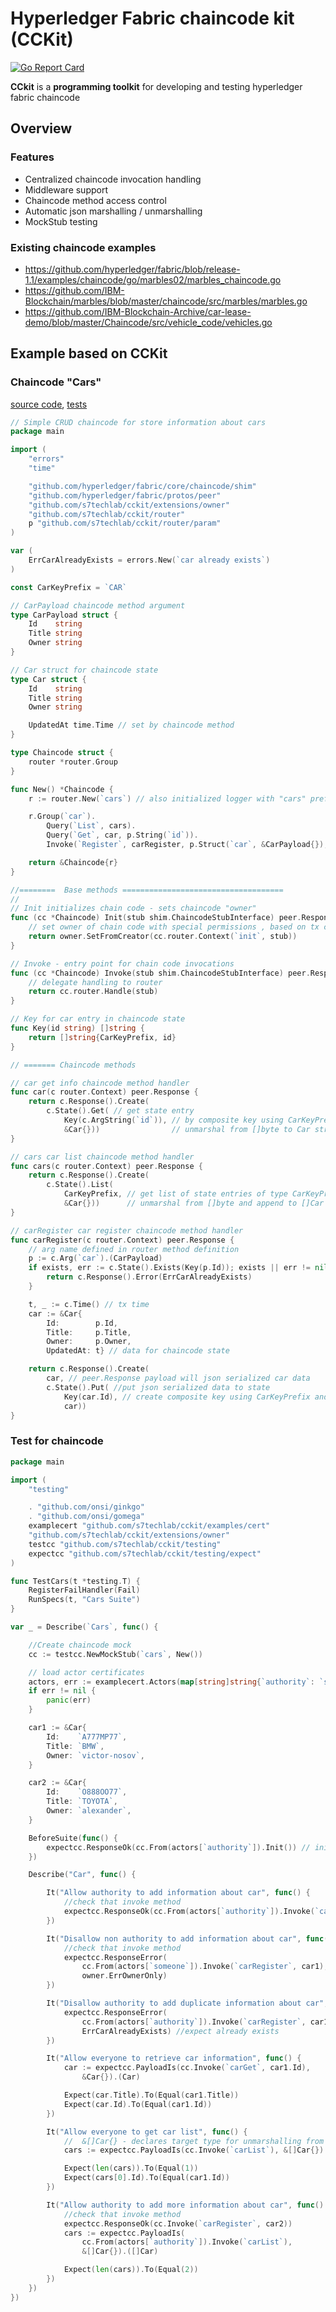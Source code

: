 # Hyperledger Fabric chaincode kit (CCKit)

[![Go Report Card](https://goreportcard.com/badge/github.com/s7techlab/cckit)](https://goreportcard.com/report/github.com/s7techlab/cckit)


**CCkit** is a **programming toolkit** for developing and testing hyperledger fabric chaincode

## Overview

### Features 

* Centralized chaincode invocation handling
* Middleware support
* Chaincode method access control
* Automatic json marshalling / unmarshalling
* MockStub testing

### Existing chaincode examples

* https://github.com/hyperledger/fabric/blob/release-1.1/examples/chaincode/go/marbles02/marbles_chaincode.go
* https://github.com/IBM-Blockchain/marbles/blob/master/chaincode/src/marbles/marbles.go
* https://github.com/IBM-Blockchain-Archive/car-lease-demo/blob/master/Chaincode/src/vehicle_code/vehicles.go

## Example based on CCKit

### Chaincode "Cars" 

[source code](examples/cars/cars.go),  [tests](examples/cars/cars_test.go)

```go
// Simple CRUD chaincode for store information about cars
package main

import (
	"errors"
	"time"

	"github.com/hyperledger/fabric/core/chaincode/shim"
	"github.com/hyperledger/fabric/protos/peer"
	"github.com/s7techlab/cckit/extensions/owner"
	"github.com/s7techlab/cckit/router"
	p "github.com/s7techlab/cckit/router/param"
)

var (
	ErrCarAlreadyExists = errors.New(`car already exists`)
)

const CarKeyPrefix = `CAR`

// CarPayload chaincode method argument
type CarPayload struct {
	Id    string
	Title string
	Owner string
}

// Car struct for chaincode state
type Car struct {
	Id    string
	Title string
	Owner string

	UpdatedAt time.Time // set by chaincode method
}

type Chaincode struct {
	router *router.Group
}

func New() *Chaincode {
	r := router.New(`cars`) // also initialized logger with "cars" prefix

	r.Group(`car`).
		Query(`List`, cars).                                                        // chain code method name is carList
		Query(`Get`, car, p.String(`id`)).                                          // chain code method name is carGet
		Invoke(`Register`, carRegister, p.Struct(`car`, &CarPayload{}), owner.Only) // only owner (authority)

	return &Chaincode{r}
}

//========  Base methods ====================================
//
// Init initializes chain code - sets chaincode "owner"
func (cc *Chaincode) Init(stub shim.ChaincodeStubInterface) peer.Response {
	// set owner of chain code with special permissions , based on tx creator certificate
	return owner.SetFromCreator(cc.router.Context(`init`, stub))
}

// Invoke - entry point for chain code invocations
func (cc *Chaincode) Invoke(stub shim.ChaincodeStubInterface) peer.Response {
	// delegate handling to router
	return cc.router.Handle(stub)
}

// Key for car entry in chaincode state
func Key(id string) []string {
	return []string{CarKeyPrefix, id}
}

// ======= Chaincode methods

// car get info chaincode method handler
func car(c router.Context) peer.Response {
	return c.Response().Create(
		c.State().Get( // get state entry
			Key(c.ArgString(`id`)), // by composite key using CarKeyPrefix and car.Id
			&Car{}))                // unmarshal from []byte to Car struct
}

// cars car list chaincode method handler
func cars(c router.Context) peer.Response {
	return c.Response().Create(
		c.State().List(
			CarKeyPrefix, // get list of state entries of type CarKeyPrefix
			&Car{}))      // unmarshal from []byte and append to []Car slice
}

// carRegister car register chaincode method handler
func carRegister(c router.Context) peer.Response {
	// arg name defined in router method definition
	p := c.Arg(`car`).(CarPayload)
	if exists, err := c.State().Exists(Key(p.Id)); exists || err != nil {
		return c.Response().Error(ErrCarAlreadyExists)
	}

	t, _ := c.Time() // tx time
	car := &Car{
		Id:        p.Id,
		Title:     p.Title,
		Owner:     p.Owner,
		UpdatedAt: t} // data for chaincode state

	return c.Response().Create(
		car, // peer.Response payload will json serialized car data
		c.State().Put( //put json serialized data to state
			Key(car.Id), // create composite key using CarKeyPrefix and car.Id
			car))
}
```

### Test for chaincode

```go
package main

import (
	"testing"

	. "github.com/onsi/ginkgo"
	. "github.com/onsi/gomega"
	examplecert "github.com/s7techlab/cckit/examples/cert"
	"github.com/s7techlab/cckit/extensions/owner"
	testcc "github.com/s7techlab/cckit/testing"
	expectcc "github.com/s7techlab/cckit/testing/expect"
)

func TestCars(t *testing.T) {
	RegisterFailHandler(Fail)
	RunSpecs(t, "Cars Suite")
}

var _ = Describe(`Cars`, func() {

	//Create chaincode mock
	cc := testcc.NewMockStub(`cars`, New())

	// load actor certificates
	actors, err := examplecert.Actors(map[string]string{`authority`: `s7techlab.pem`, `someone`: `victor-nosov.pem`})
	if err != nil {
		panic(err)
	}

	car1 := &Car{
		Id:    `A777MP77`,
		Title: `BMW`,
		Owner: `victor-nosov`,
	}

	car2 := &Car{
		Id:    `O888OO77`,
		Title: `TOYOTA`,
		Owner: `alexander`,
	}

	BeforeSuite(func() {
		expectcc.ResponseOk(cc.From(actors[`authority`]).Init()) // init chaincode from authority
	})

	Describe("Car", func() {

		It("Allow authority to add information about car", func() {
			//check that invoke method
			expectcc.ResponseOk(cc.From(actors[`authority`]).Invoke(`carRegister`, car1))
		})

		It("Disallow non authority to add information about car", func() {
			//check that invoke method
			expectcc.ResponseError(
				cc.From(actors[`someone`]).Invoke(`carRegister`, car1),
				owner.ErrOwnerOnly)
		})

		It("Disallow authority to add duplicate information about car", func() {
			expectcc.ResponseError(
				cc.From(actors[`authority`]).Invoke(`carRegister`, car1),
				ErrCarAlreadyExists) //expect already exists
		})

		It("Allow everyone to retrieve car information", func() {
			car := expectcc.PayloadIs(cc.Invoke(`carGet`, car1.Id),
				&Car{}).(Car)

			Expect(car.Title).To(Equal(car1.Title))
			Expect(car.Id).To(Equal(car1.Id))
		})

		It("Allow everyone to get car list", func() {
			//  &[]Car{} - declares target type for unmarshalling from []byte received from chaincode
			cars := expectcc.PayloadIs(cc.Invoke(`carList`), &[]Car{}).([]Car)

			Expect(len(cars)).To(Equal(1))
			Expect(cars[0].Id).To(Equal(car1.Id))
		})

		It("Allow authority to add more information about car", func() {
			//check that invoke method
			expectcc.ResponseOk(cc.Invoke(`carRegister`, car2))
			cars := expectcc.PayloadIs(
				cc.From(actors[`authority`]).Invoke(`carList`),
				&[]Car{}).([]Car)

			Expect(len(cars)).To(Equal(2))
		})
	})
})
```